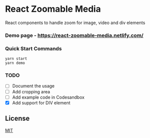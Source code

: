 # React Zoomable Media

React components to handle zoom for image, video and div elements

### Demo page - https://react-zoomable-media.netlify.com/

### Quick Start Commands

```
yarn start
yarn demo
```

### TODO

- [ ] Document the usage
- [ ] Add cropping area
- [ ] Add example code in Codesandbox
- [x] Add support for DIV element

## License

[MIT](https://opensource.org/licenses/MIT)
